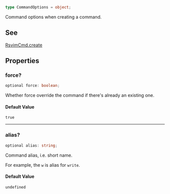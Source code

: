 ```ts
type CommandOptions = object;
```

Command options when creating a command.

## See

[RsvimCmd.create](../../../interfaces/RsvimCmd.md#create)

## Properties

### force?

```ts
optional force: boolean;
```

Whether force override the command if there's already an existing one.

#### Default Value

`true`

***

### alias?

```ts
optional alias: string;
```

Command alias, i.e. short name.

For example, the `w` is alias for `write`.

#### Default Value

`undefined`
